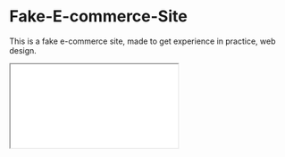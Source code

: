 # Fake-E-commerce-Site
This is a fake e-commerce site, made to get experience in practice, web design. 
<iframe src="file:///C:/Users/camre/OneDrive/Documents/GitHub/Fake-E-commerce-Site/E-commerce/index.html" title="description"></iframe>
